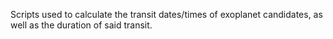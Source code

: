 Scripts used to calculate the transit dates/times of exoplanet candidates,
as well as the duration of said transit.